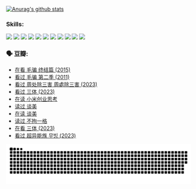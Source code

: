 
[![Anurag's github stats](https://github-readme-stats.vercel.app/api?username=w940853815)](https://github.com/anuraghazra/github-readme-stats)

### Skills:

<code><img height="32" src="https://cdn.jsdelivr.net/npm/simple-icons@v5/icons/python.svg"></code>
<code><img height="32" src="https://cdn.jsdelivr.net/npm/simple-icons@v5/icons/javascript.svg"></code>
<code><img height="32" src="https://cdn.jsdelivr.net/npm/simple-icons@v5/icons/django.svg"></code>
<code><img height="32" src="https://cdn.jsdelivr.net/npm/simple-icons@v5/icons/flask.svg"></code>
<code><img height="32" src="https://cdn.jsdelivr.net/npm/simple-icons@v5/icons/vuetify.svg"></code>
<code><img height="32" src="https://cdn.jsdelivr.net/npm/simple-icons@v5/icons/git.svg"></code>
<code><img height="32" src="https://cdn.jsdelivr.net/npm/simple-icons@v5/icons/docker.svg"></code>
<code><img height="32" src="https://cdn.jsdelivr.net/npm/simple-icons@v5/icons/postgresql.svg"></code>
<code><img height="32" src="https://cdn.jsdelivr.net/npm/simple-icons@v5/icons/elasticsearch.svg"></code>
<code><img height="32" src="https://cdn.jsdelivr.net/npm/simple-icons@v5/icons/macos.svg"></code>
<code><img height="32" src="https://cdn.jsdelivr.net/npm/simple-icons@v5/icons/linux.svg"></code>

### 🗣 豆瓣:

<!-- DOUBAN-ACTIVITIES:START -->
- [在看 毛骗 终结篇‎ (2015)](https://www.douban.com/people/136069238/status/4581971924/?_i=13833958)
- [看过 毛骗 第二季‎ (2011)](https://www.douban.com/people/136069238/status/4581971810/?_i=13833958)
- [看过 周处除三害 周處除三害‎ (2023)](https://www.douban.com/people/136069238/status/4575646701/?_i=13833958)
- [看过 三体‎ (2023)](https://www.douban.com/people/136069238/status/4574263039/?_i=13833958)
- [在读 小米创业思考](https://www.douban.com/people/136069238/status/4572047905/?_i=13833958)
- [读过 谈美](https://www.douban.com/people/136069238/status/4572047629/?_i=13833958)
- [在读 谈美](https://www.douban.com/people/136069238/status/4560861771/?_i=13833958)
- [读过 不拘一格](https://www.douban.com/people/136069238/status/4560861445/?_i=13833958)
- [在看 三体‎ (2023)](https://www.douban.com/people/136069238/status/4558185093/?_i=13833958)
- [看过 超异能族 무빙‎ (2023)](https://www.douban.com/people/136069238/status/4556824186/?_i=13833958)
<!-- DOUBAN-ACTIVITIES:END -->


![Snake animation](https://raw.githubusercontent.com/w940853815/w940853815/output/github-contribution-grid-snake.svg)

<!--
**w940853815/w940853815** is a ✨ _special_ ✨ repository because its `README.md` (this file) appears on your GitHub profile.

Here are some ideas to get you started:

- 🔭 I’m currently working on ...
- 🌱 I’m currently learning ...
- 👯 I’m looking to collaborate on ...
- 🤔 I’m looking for help with ...
- 💬 Ask me about ...
- 📫 How to reach me: ...
- 😄 Pronouns: ...
- ⚡ Fun fact: ...
-->
